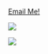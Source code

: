 [Email Me!](mailto:adam@kicksbyknoxy.com?subject=Enquiry)

![](https://i.imgur.com/Mu6EUJL.png)

![](https://i.imgur.com/2OtDarX.png)
